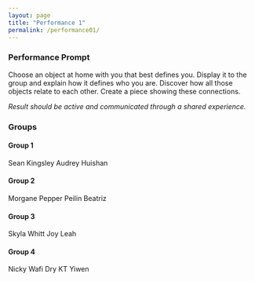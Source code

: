 ```yaml
---
layout: page
title: "Performance 1"
permalink: /performance01/
---
```


### Performance Prompt

Choose an object at home with you that best defines you. Display it to the group and explain how it defines who you are. Discover how all those objects relate to each other. Create a piece showing these connections.

_Result should be active and communicated through a shared experience._

### Groups
#### Group 1
Sean
Kingsley
Audrey
Huishan

#### Group 2
Morgane
Pepper
Peilin
Beatriz

#### Group 3
Skyla
Whitt
Joy
Leah

#### Group 4
Nicky
Wafi
Dry
KT
Yiwen